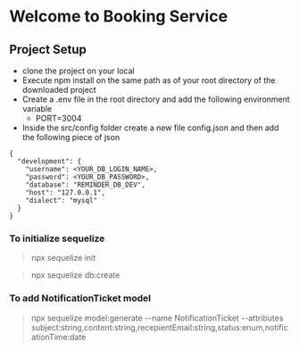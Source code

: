 # Welcome to Booking Service

## Project Setup
- clone the project on your local
- Execute npm install on the same path as of your root directory of the downloaded project
- Create a .env file in the root directory and add the following environment variable
    - PORT=3004
- Inside the src/config folder create a new file config.json and then add the following piece of json

```
{
  "development": {
    "username": <YOUR_DB_LOGIN_NAME>,
    "password": <YOUR_DB_PASSWORD>,
    "database": "REMINDER_DB_DEV",
    "host": "127.0.0.1",
    "dialect": "mysql"
  }
}
```
### To initialize sequelize

> npx sequelize init

> npx sequelize db:create

### To add NotificationTicket model

> npx sequelize model:generate --name NotificationTicket --attributes subject:string,content:string,recepientEmail:string,status:enum,notificationTime:date
